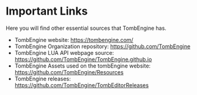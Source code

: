 # Important Links

Here you will find other essential sources that TombEngine has.

- TombEngine website: https://tombengine.com/
- TombEngine Organization repository: https://github.com/TombEngine
- TombEngine LUA API webpage source: https://github.com/TombEngine/TombEngine.github.io
- TombEngine Assets used on the tombEngine website: https://github.com/TombEngine/Resources
- TombEngine releases: https://github.com/TombEngine/TombEditorReleases
